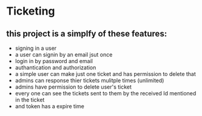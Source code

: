 # Ticketing

## this project is a simplfy of these features:

- signing in a user 
- a user can signin by an email jsut once
- login in by password and email
- authantication and authorization 
- a simple user can make just one ticket and has permission to delete that 
- admins can response thier tickets mulitple times (unlimited)
- admins have permission to delete user's ticket
- every one can see the tickets sent to them by the received Id mentioned in the ticket
- and token has a expire time

